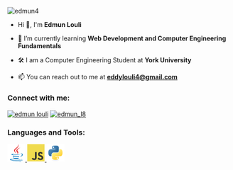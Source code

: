 <p align="left"> <img src="https://komarev.com/ghpvc/?username=edmun4&label=Profile%20views&color=0e75b6&style=flat" alt="edmun4" /> </p>

- Hi 👋, I'm **Edmun Louli**

- 🌱 I’m currently learning **Web Development and Computer Engineering Fundamentals**

- 🛠️ I am a Computer Engineering Student at **York University**

- 📫 You can reach out to me at **eddylouli4@gmail.com**

<h3 align="left">Connect with me:</h3>
<p align="left">
<a href="https://linkedin.com/in/edmun louli" target="blank"><img align="center" src="https://raw.githubusercontent.com/rahuldkjain/github-profile-readme-generator/master/src/images/icons/Social/linked-in-alt.svg" alt="edmun louli" height="30" width="40" /></a>
<a href="https://instagram.com/edmun_l8" target="blank"><img align="center" src="https://raw.githubusercontent.com/rahuldkjain/github-profile-readme-generator/master/src/images/icons/Social/instagram.svg" alt="edmun_l8" height="30" width="40" /></a>
</p>

<h3 align="left">Languages and Tools:</h3>
<p align="left"> <a href="https://www.java.com" target="_blank" rel="noreferrer"> <img src="https://raw.githubusercontent.com/devicons/devicon/master/icons/java/java-original.svg" alt="java" width="40" height="40"/> </a> <a href="https://developer.mozilla.org/en-US/docs/Web/JavaScript" target="_blank" rel="noreferrer"> <img src="https://raw.githubusercontent.com/devicons/devicon/master/icons/javascript/javascript-original.svg" alt="javascript" width="40" height="40"/> </a> <a href="https://www.python.org" target="_blank" rel="noreferrer"> <img src="https://raw.githubusercontent.com/devicons/devicon/master/icons/python/python-original.svg" alt="python" width="40" height="40"/> </a> </p>
